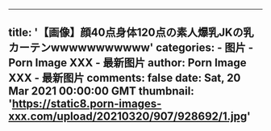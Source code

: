 
---
title: '【画像】顔40点身体120点の素人爆乳JKの乳カーテンwwwwwwwwwww'
categories: 
    - 图片
    - Porn Image XXX - 最新图片
author: Porn Image XXX - 最新图片
comments: false
date: Sat, 20 Mar 2021 00:00:00 GMT
thumbnail: 'https://static8.porn-images-xxx.com/upload/20210320/907/928692/1.jpg'
---

<div>   
<img src="https://static8.porn-images-xxx.com/upload/20210320/907/928692/1.jpg" referrerpolicy="no-referrer" alt> <img src="https://static8.porn-images-xxx.com/upload/20210320/907/928692/2.jpg" referrerpolicy="no-referrer" alt> <img src="https://static8.porn-images-xxx.com/upload/20210320/907/928692/3.gif" referrerpolicy="no-referrer" alt> <img src="https://static8.porn-images-xxx.com/upload/20210320/907/928692/4.jpg" referrerpolicy="no-referrer" alt> <img src="https://static8.porn-images-xxx.com/upload/20210320/907/928692/5.jpg" referrerpolicy="no-referrer" alt>  
</div>
            